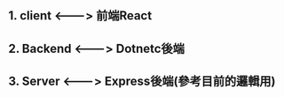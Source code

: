 ## 1. client    <--->  前端React
## 2. Backend   <--->  Dotnetc後端
## 3. Server    <--->  Express後端(參考目前的邏輯用)
